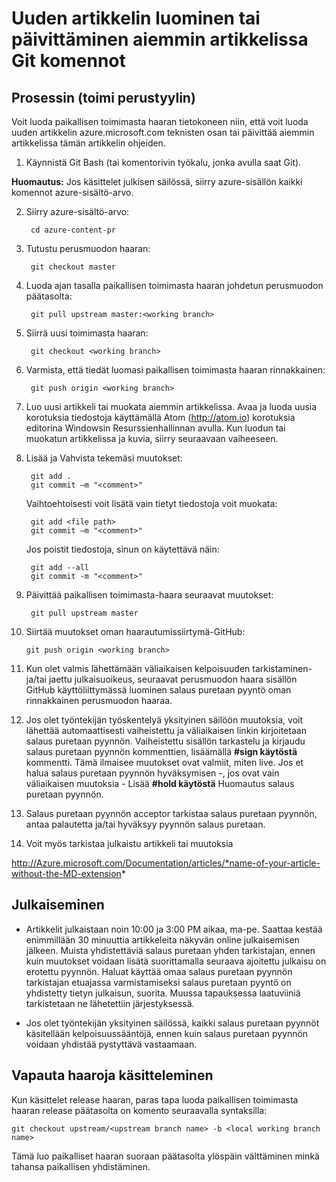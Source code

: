 <properties pageTitle="Uuden artikkelin luominen tai päivittäminen aiemmin artikkelissa Git komennot" description="Tekniset Azure käyttämisen vaiheet sisällön GitHub säilöjen tietoihin." metaKeywords="" services="" solutions="" documentationCenter="" authors="tysonn" videoId="" scriptId="" manager="carolz" />

<tags ms.service="contributor-guide" ms.devlang="" ms.topic="article" ms.tgt_pltfrm="" ms.workload="" ms.date="01/16/2015" ms.author="tysonn" />

# <a name="git-commands-for-creating-a-new-article-or-updating-an-existing-article"></a>Uuden artikkelin luominen tai päivittäminen aiemmin artikkelissa Git komennot


## <a name="standard-process-working-from-master"></a>Prosessin (toimi perustyylin)
Voit luoda paikallisen toimimasta haaran tietokoneen niin, että voit luoda uuden artikkelin azure.microsoft.com teknisten osan tai päivittää aiemmin artikkelissa tämän artikkelin ohjeiden.

1. Käynnistä Git Bash (tai komentorivin työkalu, jonka avulla saat Git).

 **Huomautus:** Jos käsittelet julkisen säilössä, siirry azure-sisällön kaikki komennot azure-sisältö-arvo.

2. Siirry azure-sisältö-arvo:

        cd azure-content-pr
3. Tutustu perusmuodon haaran:

        git checkout master

4. Luoda ajan tasalla paikallisen toimimasta haaran johdetun perusmuodon päätasolta:

        git pull upstream master:<working branch>


5. Siirrä uusi toimimasta haaran:

        git checkout <working branch>

6. Varmista, että tiedät luomasi paikallisen toimimasta haaran rinnakkainen:

        git push origin <working branch>

7. Luo uusi artikkeli tai muokata aiemmin artikkelissa. Avaa ja luoda uusia korotuksia tiedostoja käyttämällä Atom (http://atom.io) korotuksia editorina Windowsin Resurssienhallinnan avulla. Kun luodun tai muokatun artikkelissa ja kuvia, siirry seuraavaan vaiheeseen.

8. Lisää ja Vahvista tekemäsi muutokset:

        git add .
        git commit –m "<comment>"
        
   Vaihtoehtoisesti voit lisätä vain tietyt tiedostoja voit muokata:

        git add <file path>
        git commit –m "<comment>"

   Jos poistit tiedostoja, sinun on käytettävä näin:
   
        git add --all
        git commit -m "<comment>"

9. Päivittää paikallisen toimimasta-haara seuraavat muutokset:

        git pull upstream master

10. Siirtää muutokset oman haarautumissiirtymä-GitHub:

        git push origin <working branch>

12. Kun olet valmis lähettämään väliaikaisen kelpoisuuden tarkistaminen-ja/tai jaettu julkaisuoikeus, seuraavat perusmuodon haara sisällön GitHub käyttöliittymässä luominen salaus puretaan pyyntö oman rinnakkainen perusmuodon haaraa.

13. Jos olet työntekijän työskentelyä yksityinen säilöön muutoksia, voit lähettää automaattisesti vaiheistettu ja väliaikaisen linkin kirjoitetaan salaus puretaan pyynnön. Vaiheistettu sisällön tarkastelu ja kirjaudu salaus puretaan pyynnön kommenttien, lisäämällä **#sign käytöstä** kommentti.  Tämä ilmaisee muutokset ovat valmiit, miten live.  Jos et halua salaus puretaan pyynnön hyväksymisen -, jos ovat vain väliaikaisen muutoksia - Lisää **#hold käytöstä** Huomautus salaus puretaan pyynnön.

14. Salaus puretaan pyynnön acceptor tarkistaa salaus puretaan pyynnön, antaa palautetta ja/tai hyväksyy pyynnön salaus puretaan. 

15. Voit myös tarkistaa julkaistu artikkeli tai muutoksia

 http://Azure.microsoft.com/Documentation/articles/*name-of-your-article-without-the-MD-extension*

## <a name="publishing"></a>Julkaiseminen

- Artikkelit julkaistaan noin 10:00 ja 3:00 PM aikaa, ma-pe. Saattaa kestää enimmillään 30 minuuttia artikkeleita näkyvän online julkaisemisen jälkeen. Muista yhdistettäviä salaus puretaan yhden tarkistajan, ennen kuin muutokset voidaan lisätä suorittamalla seuraava ajoitettu julkaisu on erotettu pyynnön. Haluat käyttää omaa salaus puretaan pyynnön tarkistajan etuajassa varmistamiseksi salaus puretaan pyyntö on yhdistetty tietyn julkaisun, suorita. Muussa tapauksessa laatuviiniä tarkistetaan ne lähetettiin järjestyksessä.

- Jos olet työntekijän yksityinen säilössä, kaikki salaus puretaan pyynnöt käsitellään kelpoisuussääntöjä, ennen kuin salaus puretaan pyynnön voidaan yhdistää pystyttävä vastaamaan. 

## <a name="working-with-release-branches"></a>Vapauta haaroja käsitteleminen

Kun käsittelet release haaran, paras tapa luoda paikallisen toimimasta haaran release päätasolta on komento seuraavalla syntaksilla:

    git checkout upstream/<upstream branch name> -b <local working branch name>

Tämä luo paikalliset haaran suoraan päätasolta ylöspäin välttäminen minkä tahansa paikallisen yhdistäminen.

